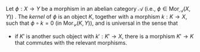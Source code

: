 Let $\phi: X \to Y$ be a morphism in an abelian category $\mathcal{A}$ (i.e., $\phi \in \mathrm{Mor}_{\mathcal{A}}(X, Y)$) . The *kernel* of $\phi$ is an object $K$, together with a morphism $k: K \to X$, such that $\phi \circ k = 0$ (in $\mathrm{Mor}_{\mathcal{C}}(K, Y)$), and is universal in the sense that 

- if $K'$ is another such object with $k': K' \to X$, there is a morphism $K' \to K$ that commutes with the relevant morphisms.
